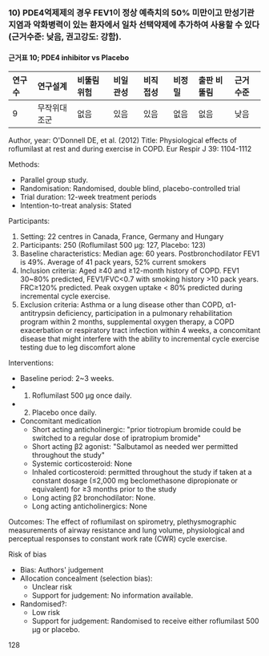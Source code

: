 ### 10) PDE4억제제의 경우 FEV1이 정상 예측치의 50% 미만이고 만성기관지염과 악화병력이 있는 환자에서 일차 선택약제에 추가하여 사용할 수 있다(근거수준: 낮음, 권고강도: 강함).

#### 근거표 10; PDE4 inhibitor vs Placebo

| 연구수 | 연구설계 | 비뚤림 위험 | 비일관성 | 비직접성 | 비정밀 | 출판 비뚤림 | 근거수준 |
| :----- | :------- | :---------- | :------- | :------- | :----- | :---------- | :------- |
| 9      | 무작위대조군 | 없음        | 있음     | 있음     | 없음   | 없음        | 낮음     |

Author, year: O'Donnell DE, et al. (2012)
Title: Physiological effects of roflumilast at rest and during exercise in COPD. Eur Respir J 39: 1104-1112

Methods:
- Parallel group study.
- Randomisation: Randomised, double blind, placebo-controlled trial
- Trial duration: 12-week treatment periods
- Intention-to-treat analysis: Stated

Participants:
1) Setting: 22 centres in Canada, France, Germany and Hungary
2) Participants: 250 (Roflumilast 500 μg: 127, Placebo: 123)
3) Baseline characteristics: Median age: 60 years. Postbronchodilator FEV1 is 49%. Average of 41 pack years, 52% current smokers
4) Inclusion criteria: Aged ≥40 and ≥12-month history of COPD. FEV1 30~80% predicted, FEV1/FVC<0.7 with smoking history >10 pack years. FRC≥120% predicted. Peak oxygen uptake < 80% predicted during incremental cycle exercise.
5) Exclusion criteria: Asthma or a lung disease other than COPD, α1-antitrypsin deficiency, participation in a pulmonary rehabilitation program within 2 months, supplemental oxygen therapy, a COPD exacerbation or respiratory tract infection within 4 weeks, a concomitant disease that might interfere with the ability to incremental cycle exercise testing due to leg discomfort alone

Interventions:
- Baseline period: 2~3 weeks.
- 1) Roflumilast 500 μg once daily.
- 2) Placebo once daily.
- Concomitant medication
    - Short acting anticholinergic: "prior tiotropium bromide could be switched to a regular dose of ipratropium bromide"
    - Short acting β2 agonist: "Salbutamol as needed wer permitted throughout the study"
    - Systemic corticosteroid: None
    - Inhaled corticosteroid: permitted throughout the study if taken at a constant dosage (≤2,000 mg beclomethasone dipropionate or equivalent) for ≥3 months prior to the study
    - Long acting β2 bronchodilator: None.
    - Long acting anticholinergics: None

Outcomes: The effect of roflumilast on spirometry, plethysmographic measurements of airway resistance and lung volume, physiological and perceptual responses to constant work rate (CWR) cycle exercise.

Risk of bias
- Bias: Authors' judgement
- Allocation concealment (selection bias):
    - Unclear risk
    - Support for judgement: No information available.
- Randomised?:
    - Low risk
    - Support for judgement: Randomised to receive either roflumilast 500 μg or placebo.

<PAGE>128